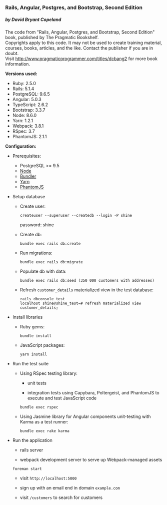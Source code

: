 ### Rails, Angular, Postgres, and Bootstrap, Second Edition
##### by David Bryant Copeland

The code from "Rails, Angular, Postgres, and Bootstrap, Second Edition" book, published by The Pragmatic Bookshelf.  
Copyrights apply to this code. It may not be used to create training material, courses, books, articles, and the like. Contact the publisher if you are in doubt.  
Visit http://www.pragmaticprogrammer.com/titles/dcbang2 for more book information.

**Versions used:**

  * Ruby: 2.5.0
  * Rails: 5.1.4
  * PostgreSQL: 9.6.5
  * Angular: 5.0.3
  * TypeScript: 2.6.2
  * Bootstrap: 3.3.7
  * Node: 8.6.0
  * Yarn: 1.2.1
  * Webpack: 3.8.1
  * RSpec: 3.7
  * PhantomJS: 2.1.1


**Configuration:**

* Prerequisites:

  * PostgreSQL >= 9.5
  * [Node](https://github.com/nodejs/node)
  * [Bundler](https://bundler.io)
  * [Yarn](https://yarnpkg.com/en/docs/install)
  * [PhantomJS](https://github.com/ariya/phantomjs)

* Setup database

  * Create user:
    ```
    createuser --superuser --createdb --login -P shine
    ```
    password: shine
  * Create db:
    ```
    bundle exec rails db:create
    ```
  * Run migrations:
    ```
    bundle exec rails db:migrate
    ```

  * Populate db with data:
    ```
    bundle exec rails db:seed (350 000 customers with addresses)
    ```
  * Refresh `customer_details` materialized view in the test database:
    ```
    rails dbconsole test
    localhost shine@shine_test=# refresh materialized view customer_details;
    ```
  
* Install libraries

  * Ruby gems:
    ```
    bundle install
    ```

  * JavaScript packages:
    ```
    yarn install
    ```

* Run the test suite

  * Using RSpec testing library:

    * unit tests

    * integration tests using Capybara, Poltergeist, and PhantomJS to execute and test JavaScript code
    ```
    bundle exec rspec
    ```

  * Using Jasmine library for Angular components unit-testing with Karma as a test runner:
    ```
    bundle exec rake karma
    ```

* Run the application

  * rails server

  * webpack development server to serve up Webpack-managed assets
  ```
  foreman start
  ```

  * visit `http://localhost:5000`
  
  * sign up with an email end in domain `example.com`
  
  * visit `/customers` to search for customers
